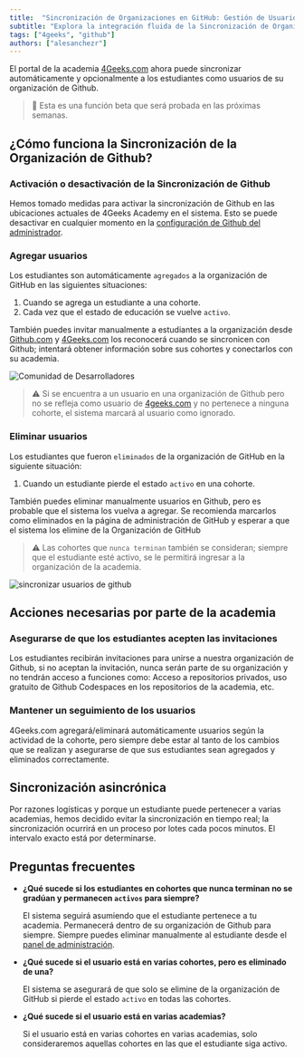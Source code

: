 ```yaml
---
title:  "Sincronización de Organizaciones en GitHub: Gestión de Usuarios sin Esfuerzo para 4Geeks"
subtitle: "Explora la integración fluida de la Sincronización de Organizaciones en GitHub en 4Geeks.com. Aprende a automatizar la gestión de usuarios, sincronizar cohortes y optimizar tu experiencia de GitHub."
tags: ["4geeks", "github"]
authors: ["alesanchezr"]
---
```


El portal de la academia [4Geeks.com](http://4Geeks.com/es) ahora puede sincronizar automáticamente y opcionalmente a los estudiantes como usuarios de su organización de Github.

> 🐞 Esta es una función beta que será probada en las próximas semanas.

## ¿Cómo funciona la Sincronización de la Organización de Github?

### Activación o desactivación de la Sincronización de Github

Hemos tomado medidas para activar la sincronización de Github en las ubicaciones actuales de 4Geeks Academy en el sistema. Esto se puede desactivar en cualquier momento en la [configuración de Github del administrador](https://admin.4geeks.com/admin/github).

### Agregar usuarios

Los estudiantes son automáticamente `agregados` a la organización de GitHub en las siguientes situaciones:

1. Cuando se agrega un estudiante a una cohorte.
2. Cada vez que el estado de educación se vuelve `activo`.

También puedes invitar manualmente a estudiantes a la organización desde [Github.com](http://Github.com) y [4Geeks.com](https://4geeks.com/es) los reconocerá cuando se sincronicen con Github; intentará obtener información sobre sus cohortes y conectarlos con su academia.

![Comunidad de Desarrolladores](https://github.com/breatheco-de/knowledge-base/blob/main/images/4Geeks-Developers-Community-Admin_(5).png?raw=true)

> ⚠️ Si se encuentra a un usuario en una organización de Github pero no se refleja como usuario de [4geeks.com](http://4geeks.com/es) y no pertenece a ninguna cohorte, el sistema marcará al usuario como ignorado.

### Eliminar usuarios

Los estudiantes que fueron `eliminados` de la organización de GitHub en la siguiente situación:

1. Cuando un estudiante pierde el estado `activo` en una cohorte.

También puedes eliminar manualmente usuarios en Github, pero es probable que el sistema los vuelva a agregar. Se recomienda marcarlos como eliminados en la página de administración de GitHub y esperar a que el sistema los elimine de la Organización de GitHub

> ⚠️ Las cohortes que `nunca terminan` también se consideran; siempre que el estudiante esté activo, se le permitirá ingresar a la organización de la academia.

![sincronizar usuarios de github](https://storage.googleapis.com/breathecode-asset-images/bcfa2f990e94bb6d13f293926956d37f86b2778248bcb9e804d43a97c1272d6b.gif?raw=true)

## Acciones necesarias por parte de la academia

### Asegurarse de que los estudiantes acepten las invitaciones

Los estudiantes recibirán invitaciones para unirse a nuestra organización de Github, si no aceptan la invitación, nunca serán parte de su organización y no tendrán acceso a funciones como: Acceso a repositorios privados, uso gratuito de Github Codespaces en los repositorios de la academia, etc.

### Mantener un seguimiento de los usuarios

4Geeks.com agregará/eliminará automáticamente usuarios según la actividad de la cohorte, pero siempre debe estar al tanto de los cambios que se realizan y asegurarse de que sus estudiantes sean agregados y eliminados correctamente.

## Sincronización asincrónica

Por razones logísticas y porque un estudiante puede pertenecer a varias academias, hemos decidido evitar la sincronización en tiempo real; la sincronización ocurrirá en un proceso por lotes cada pocos minutos. El intervalo exacto está por determinarse.

## Preguntas frecuentes

- **¿Qué sucede si los estudiantes en cohortes que nunca terminan no se gradúan y permanecen `activos` para siempre?**

    El sistema seguirá asumiendo que el estudiante pertenece a tu academia. Permanecerá dentro de su organización de Github para siempre. Siempre puedes eliminar manualmente al estudiante desde el [panel de administración](https://admin.4geeks.com/admin/github).
    
- **¿Qué sucede si el usuario está en varias cohortes, pero es eliminado de una?**
    
    El sistema se asegurará de que solo se elimine de la organización de GitHub si pierde el estado `activo` en todas las cohortes.
    
- **¿Qué sucede si el usuario está en varias academias?**
    
    Si el usuario está en varias cohortes en varias academias, solo consideraremos aquellas cohortes en las que el estudiante siga activo.
